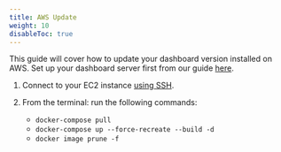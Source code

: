 ```yaml
---
title: AWS Update
weight: 10
disableToc: true
---
```


This guide will cover how to update your dashboard version installed on AWS. Set up your dashboard server first from our guide [here](../../awsinstallation).

1. Connect to your EC2 instance [using SSH](https://docs.aws.amazon.com/AWSEC2/latest/UserGuide/AccessingInstancesLinux.html).

2.  From the terminal: run the following commands:
	*  `docker-compose pull`
	*  `docker-compose up --force-recreate --build -d`
	*  `docker image prune -f`
